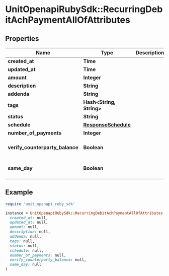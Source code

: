 # UnitOpenapiRubySdk::RecurringDebitAchPaymentAllOfAttributes

## Properties

| Name | Type | Description | Notes |
| ---- | ---- | ----------- | ----- |
| **created_at** | **Time** |  |  |
| **updated_at** | **Time** |  | [optional] |
| **amount** | **Integer** |  |  |
| **description** | **String** |  |  |
| **addenda** | **String** |  | [optional] |
| **tags** | **Hash&lt;String, String&gt;** |  | [optional] |
| **status** | **String** |  |  |
| **schedule** | [**ResponseSchedule**](ResponseSchedule.md) |  |  |
| **number_of_payments** | **Integer** |  |  |
| **verify_counterparty_balance** | **Boolean** |  | [optional][default to false] |
| **same_day** | **Boolean** |  | [optional][default to false] |

## Example

```ruby
require 'unit_openapi_ruby_sdk'

instance = UnitOpenapiRubySdk::RecurringDebitAchPaymentAllOfAttributes.new(
  created_at: null,
  updated_at: null,
  amount: null,
  description: null,
  addenda: null,
  tags: null,
  status: null,
  schedule: null,
  number_of_payments: null,
  verify_counterparty_balance: null,
  same_day: null
)
```

